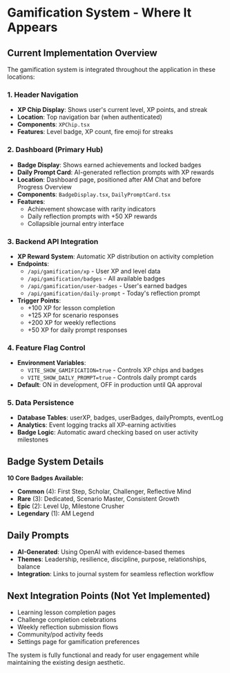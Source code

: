 # Gamification System - Where It Appears

## Current Implementation Overview

The gamification system is integrated throughout the application in these locations:

### 1. Header Navigation
- **XP Chip Display**: Shows user's current level, XP points, and streak
- **Location**: Top navigation bar (when authenticated)
- **Components**: `XPChip.tsx`
- **Features**: Level badge, XP count, fire emoji for streaks

### 2. Dashboard (Primary Hub)
- **Badge Display**: Shows earned achievements and locked badges
- **Daily Prompt Card**: AI-generated reflection prompts with XP rewards
- **Location**: Dashboard page, positioned after AM Chat and before Progress Overview
- **Components**: `BadgeDisplay.tsx`, `DailyPromptCard.tsx`
- **Features**: 
  - Achievement showcase with rarity indicators
  - Daily reflection prompts with +50 XP rewards
  - Collapsible journal entry interface

### 3. Backend API Integration
- **XP Reward System**: Automatic XP distribution on activity completion
- **Endpoints**: 
  - `/api/gamification/xp` - User XP and level data
  - `/api/gamification/badges` - All available badges
  - `/api/gamification/user-badges` - User's earned badges
  - `/api/gamification/daily-prompt` - Today's reflection prompt
- **Trigger Points**:
  - +100 XP for lesson completion
  - +125 XP for scenario responses  
  - +200 XP for weekly reflections
  - +50 XP for daily prompt responses

### 4. Feature Flag Control
- **Environment Variables**:
  - `VITE_SHOW_GAMIFICATION=true` - Controls XP chips and badges
  - `VITE_SHOW_DAILY_PROMPT=true` - Controls daily prompt cards
- **Default**: ON in development, OFF in production until QA approval

### 5. Data Persistence
- **Database Tables**: userXP, badges, userBadges, dailyPrompts, eventLog
- **Analytics**: Event logging tracks all XP-earning activities
- **Badge Logic**: Automatic award checking based on user activity milestones

## Badge System Details

**10 Core Badges Available:**
- **Common** (4): First Step, Scholar, Challenger, Reflective Mind
- **Rare** (3): Dedicated, Scenario Master, Consistent Growth  
- **Epic** (2): Level Up, Milestone Crusher
- **Legendary** (1): AM Legend

## Daily Prompts
- **AI-Generated**: Using OpenAI with evidence-based themes
- **Themes**: Leadership, resilience, discipline, purpose, relationships, balance
- **Integration**: Links to journal system for seamless reflection workflow

## Next Integration Points (Not Yet Implemented)
- Learning lesson completion pages
- Challenge completion celebrations
- Weekly reflection submission flows
- Community/pod activity feeds
- Settings page for gamification preferences

The system is fully functional and ready for user engagement while maintaining the existing design aesthetic.